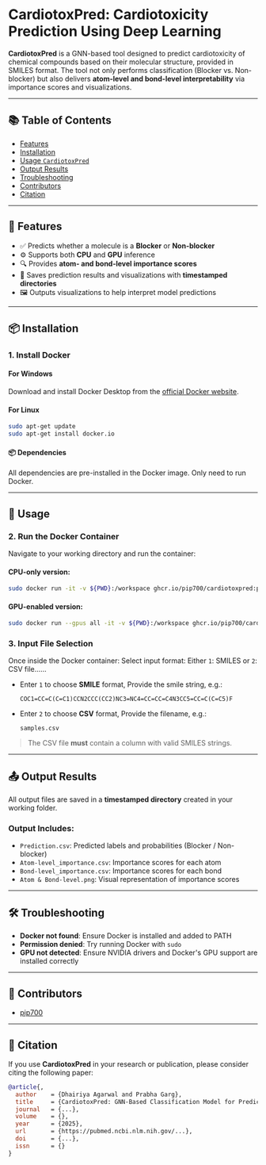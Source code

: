 

# CardiotoxPred: Cardiotoxicity Prediction Using Deep Learning

**CardiotoxPred** is a GNN-based tool designed to predict cardiotoxicity of chemical compounds based on their molecular structure, provided in SMILES format. The tool not only performs classification (Blocker vs. Non-blocker) but also delivers **atom-level and bond-level interpretability** via importance scores and visualizations.

---

## 📚 Table of Contents

* [Features](#-features)
* [Installation](#-installation)
* [Usage `CardiotoxPred`](#-usage)
* [Output Results](#-output-results)
* [Troubleshooting](troubleshooting)
* [Contributors](#-contributors)
* [Citation](#-citation)

---

## 🚀 Features

* ✅ Predicts whether a molecule is a **Blocker** or **Non-blocker**
* ⚙️ Supports both **CPU** and **GPU** inference
* 🔍 Provides **atom- and bond-level importance scores**
* 💾 Saves prediction results and visualizations with **timestamped directories**
* 🖼️ Outputs visualizations to help interpret model predictions

---

## 📦 Installation

### 1. Install Docker

#### For Windows

Download and install Docker Desktop from the [official Docker website](https://www.docker.com/products/docker-desktop/).

#### For Linux

```bash
sudo apt-get update
sudo apt-get install docker.io
```


#### 📦 Dependencies

All dependencies are pre-installed in the Docker image. Only need to run Docker.

---

## 🧪 Usage

### 2. Run the Docker Container

Navigate to your working directory and run the container:

#### CPU-only version:

```bash
sudo docker run -it -v ${PWD}:/workspace ghcr.io/pip700/cardiotoxpred:predictor --name cardiotoxpred
```

#### GPU-enabled version:

```bash
sudo docker run --gpus all -it -v ${PWD}:/workspace ghcr.io/pip700/cardiotoxpred:predictor --name cardiotoxpred
```

### 3. Input File Selection

Once inside the Docker container: Select input format: Either `1`: SMILES or `2`: CSV file......
  
* Enter `1` to choose **SMILE** format, Provide the smile string, e.g.:

  ```
  COC1=CC=C(C=C1)CCN2CCC(CC2)NC3=NC4=CC=CC=C4N3CC5=CC=C(C=C5)F
  ```
* Enter `2` to choose **CSV** format, Provide the filename, e.g.:

  ```
  samples.csv
  ```

> The CSV file **must** contain a column with valid SMILES strings.

---

## 📤 Output Results

All output files are saved in a **timestamped directory** created in your working folder.

### Output Includes:

* `Prediction.csv`: Predicted labels and probabilities (Blocker / Non-blocker)
* `Atom-level_importance.csv`: Importance scores for each atom
* `Bond-level_importance.csv`: Importance scores for each bond
* `Atom & Bond-level.png`: Visual representation of importance scores

---



## 🛠️ Troubleshooting

* **Docker not found**: Ensure Docker is installed and added to PATH
* **Permission denied**: Try running Docker with `sudo`
* **GPU not detected**: Ensure NVIDIA drivers and Docker's GPU support are installed correctly

---

## 👥 Contributors

* [pip700](https://github.com/pip700)



---

## 📑 Citation

If you use **CardiotoxPred** in your research or publication, please consider citing the following paper:

```bibtex
@article{,
  author    = {Dhairiya Agarwal and Prabha Garg},
  title     = {CardiotoxPred: GNN-Based Classification Model for Predicting Cardiac Toxicity: Kav, Cav, Nav},
  journal   = {...},
  volume    = {},
  year      = {2025},
  url       = {https://pubmed.ncbi.nlm.nih.gov/...},
  doi       = {...},
  issn      = {}
}
```
